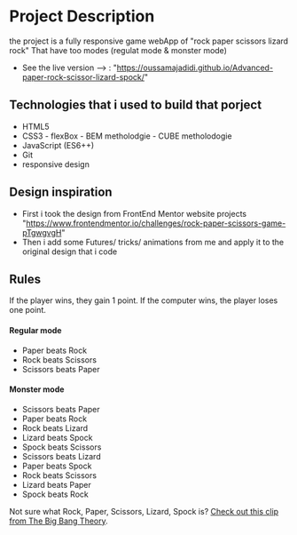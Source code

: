 # Project Description

the project is a fully responsive game webApp of "rock paper scissors lizard rock" That have too modes (regulat mode & monster mode)

- See the live version --> : "https://oussamajadidi.github.io/Advanced-paper-rock-scissor-lizard-spock/"

## Technologies that i used to build that porject

- HTML5
- CSS3 - flexBox - BEM metholodgie - CUBE metholodogie
- JavaScript (ES6++)
- Git 
- responsive design

## Design inspiration

- First i took the design from FrontEnd Mentor website projects "https://www.frontendmentor.io/challenges/rock-paper-scissors-game-pTgwgvgH"
- Then i add some Futures/ tricks/ animations from me and apply it to the original design that i code

## Rules

If the player wins, they gain 1 point. If the computer wins, the player loses one point.

#### Regular mode

- Paper beats Rock
- Rock beats Scissors
- Scissors beats Paper

#### Monster mode

- Scissors beats Paper
- Paper beats Rock
- Rock beats Lizard
- Lizard beats Spock
- Spock beats Scissors
- Scissors beats Lizard
- Paper beats Spock
- Rock beats Scissors
- Lizard beats Paper
- Spock beats Rock

Not sure what Rock, Paper, Scissors, Lizard, Spock is? [Check out this clip from The Big Bang Theory](https://www.youtube.com/watch?v=iSHPVCBsnLw).
